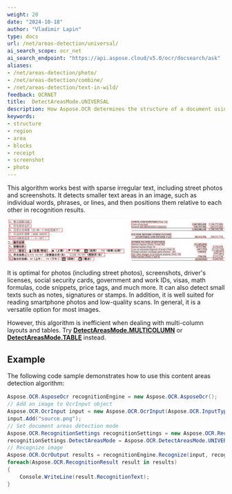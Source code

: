 ```yaml
---
weight: 20
date: "2024-10-18"
author: "Vladimir Lapin"
type: docs
url: /net/areas-detection/universal/
ai_search_scope: ocr_net
ai_search_endpoint: "https://api.aspose.cloud/v5.0/ocr/docsearch/ask"
aliases:
- /net/areas-detection/photo/
- /net/areas-detection/combine/
- /net/areas-detection/text-in-wild/
feedback: OCRNET
title:  DetectAreasMode.UNIVERSAL
description: How Aspose.OCR determines the structure of a document using the DetectAreasMode.UNIVERSAL algorithm.
keywords:
- structure
- region
- area
- blocks
- receipt
- screenshot
- photo
---
```


This algorithm works best with sparse irregular text, including street photos and screenshots. It detects smaller text areas in an image, such as individual words, phrases, or lines, and then positions them relative to each other in recognition results.

![DetectAreasMode.UNIVERSAL algorithm](taa.png)

It is optimal for photos (including street photos), screenshots, driver's licenses, social security cards, government and work IDs, visas, math formulas, code snippets, price tags, and much more. It can also detect small texts such as notes, signatures or stamps. In addition, it is well suited for reading smartphone photos and low-quality scans. In general, it is a versatile option for most images.

However, this algorithm is inefficient when dealing with multi-column layouts and tables. Try [**DetectAreasMode.MULTICOLUMN**](/ocr/net/areas-detection/multicolumn/) or [**DetectAreasMode.TABLE**](/ocr/net/areas-detection/table/) instead.

## Example

The following code sample demonstrates how to use this content areas detection algorithm:

```csharp
Aspose.OCR.AsposeOcr recognitionEngine = new Aspose.OCR.AsposeOcr();
// Add an image to OcrInput object
Aspose.OCR.OcrInput input = new Aspose.OCR.OcrInput(Aspose.OCR.InputType.SingleImage);
input.Add("source.png");
// Set document areas detection mode
Aspose.OCR.RecognitionSettings recognitionSettings = new Aspose.OCR.RecognitionSettings();
recognitionSettings.DetectAreasMode = Aspose.OCR.DetectAreasMode.UNIVERSAL;
// Recognize image
Aspose.OCR.OcrOutput results = recognitionEngine.Recognize(input, recognitionSettings);
foreach(Aspose.OCR.RecognitionResult result in results)
{
	Console.WriteLine(result.RecognitionText);
}
```
